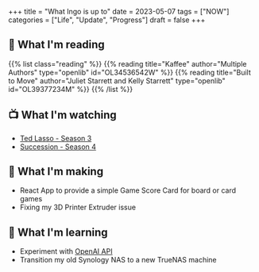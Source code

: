 +++
title = "What Ingo is up to"
date = 2023-05-07
tags = ["NOW"]
categories = ["Life", "Update", "Progress"]
draft = false
+++

## 📖 What I'm reading

{{% list class="reading" %}}
{{% reading title="Kaffee" author="Multiple Authors" type="openlib" id="OL34536542W" %}}
{{% reading title="Built to Move" author="Juliet Starrett and Kelly Starrett" type="openlib" id="OL39377234M" %}}
{{% /list %}}

## 📺 What I'm watching

- [Ted Lasso - Season 3](https://tv.apple.com/us/show/ted-lasso/umc.cmc.vtoh0mn0xn7t3c643xqonfzy)
- [Succession - Season 4](https://www.hbo.com/succession/season-4)

## 🧰 What I'm making

- React App to provide a simple Game Score Card for board or card games
- Fixing my 3D Printer Extruder issue

## 🔬 What I'm learning

- Experiment with [OpenAI API](https://platform.openai.com/docs/api-reference)
- Transition my old Synology NAS to a new TrueNAS machine